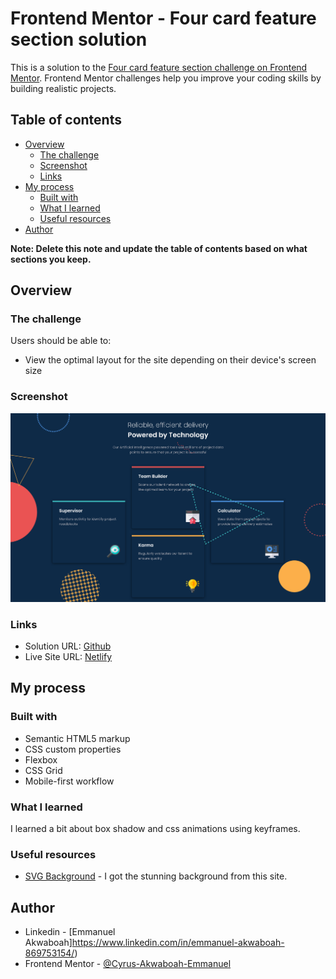 # Frontend Mentor - Four card feature section solution

This is a solution to the [Four card feature section challenge on Frontend Mentor](https://www.frontendmentor.io/challenges/four-card-feature-section-weK1eFYK). Frontend Mentor challenges help you improve your coding skills by building realistic projects. 

## Table of contents

- [Overview](#overview)
  - [The challenge](#the-challenge)
  - [Screenshot](#screenshot)
  - [Links](#links)
- [My process](#my-process)
  - [Built with](#built-with)
  - [What I learned](#what-i-learned)
  - [Useful resources](#useful-resources)
- [Author](#author)

**Note: Delete this note and update the table of contents based on what sections you keep.**

## Overview

### The challenge

Users should be able to:

- View the optimal layout for the site depending on their device's screen size

### Screenshot

![](./screenshot/Screenshot.png)

### Links

- Solution URL: [Github](https://github.com/Cyrus-Akwaboah-Emmanuel/four-card-feature-section)
- Live Site URL: [Netlify](https://four-card-section123.netlify.app/)

## My process

### Built with

- Semantic HTML5 markup
- CSS custom properties
- Flexbox
- CSS Grid
- Mobile-first workflow

### What I learned

I learned a bit about box shadow and css animations using keyframes.

### Useful resources

- [SVG Background](https://bgjar.com/) - I got the stunning background from this site.

## Author

- Linkedin - [Emmanuel Akwaboah]https://www.linkedin.com/in/emmanuel-akwaboah-869753154/)
- Frontend Mentor - [@Cyrus-Akwaboah-Emmanuel](https://www.frontendmentor.io/profile/Cyrus-Akwaboah-Emmanuel)